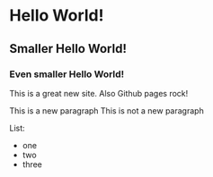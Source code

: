 # Hello World!

## Smaller Hello World!

### Even smaller Hello World!

This is a great new site.
Also Github pages rock!

This is a new paragraph
This is not a new paragraph

List:
  - one
  - two
  - three

  
